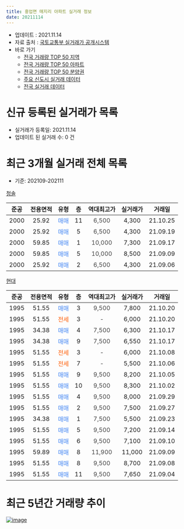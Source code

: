 ```yaml
---
title: 흥업면 매지리 아파트 실거래 정보
date: 20211114
---
```


* 업데이트 : 2021.11.14
* 자료 출처 : [국토교통부 실거래가 공개시스템](http://rt.molit.go.kr)
* 바로 가기
    * [전국 거래량 TOP 50 지역](https://apt-info.github.io/apt-trade-info/tr)
    * [전국 거래량 TOP 50 아파트](https://apt-info.github.io/apt-trade-info/ta)
    * [전국 거래량 TOP 50 분양권](https://apt-info.github.io/apt-trade-info/tb)
    * [주요 신도시 실거래 데이터](https://apt-info.github.io/apt-trade-info/newtown)
    * [전국 실거래 데이터](https://apt-info.github.io/apt-trade-info/all)



<script async src="https://pagead2.googlesyndication.com/pagead/js/adsbygoogle.js"></script>
<!-- 기본광고 -->
<ins class="adsbygoogle"
     style="display:block"
     data-ad-client="ca-pub-1142216861245946"
     data-ad-slot="4805727019"
     data-ad-format="auto"
     data-full-width-responsive="true"></ins>
<script>
     (adsbygoogle = window.adsbygoogle || []).push({});
</script>


# 신규 등록된 실거래가 목록

* 실거래가 등록일: 2021.11.14
* 업데이트 된 실거래 수: 0 건




<script async src="https://pagead2.googlesyndication.com/pagead/js/adsbygoogle.js"></script>
<!-- 기본광고 -->
<ins class="adsbygoogle"
     style="display:block"
     data-ad-client="ca-pub-1142216861245946"
     data-ad-slot="4805727019"
     data-ad-format="auto"
     data-full-width-responsive="true"></ins>
<script>
     (adsbygoogle = window.adsbygoogle || []).push({});
</script>


# 최근 3개월 실거래 전체 목록
* 기준: 202109-202111


[청솔](https://search.naver.com/search.naver?query=%EC%B2%AD%EC%86%94)

|준공|전용면적|유형|층|역대최고가|실거래가|거래일|
|:---:|:---:|:---:|:---:|:---:|:---:|:---:|
|2000|25.92|<span style="color:#4285F3">매매</span>|11|<span style="color:#444444">6,500</span>|4,300|21.10.25|
|2000|25.92|<span style="color:#4285F3">매매</span>|5|<span style="color:#444444">6,500</span>|4,300|21.09.19|
|2000|59.85|<span style="color:#4285F3">매매</span>|1|<span style="color:#444444">10,000</span>|7,300|21.09.17|
|2000|59.85|<span style="color:#4285F3">매매</span>|5|<span style="color:#444444">10,000</span>|8,500|21.09.09|
|2000|25.92|<span style="color:#4285F3">매매</span>|2|<span style="color:#444444">6,500</span>|4,300|21.09.06|

[현대](https://search.naver.com/search.naver?query=%ED%98%84%EB%8C%80)

|준공|전용면적|유형|층|역대최고가|실거래가|거래일|
|:---:|:---:|:---:|:---:|:---:|:---:|:---:|
|1995|51.55|<span style="color:#4285F3">매매</span>|3|<span style="color:#444444">9,500</span>|7,800|21.10.20|
|1995|51.55|<span style="color:#FF5A00">전세</span>|3|<span style="color:#444444">-</span>|6,000|21.10.20|
|1995|34.38|<span style="color:#4285F3">매매</span>|4|<span style="color:#444444">7,500</span>|6,300|21.10.17|
|1995|34.38|<span style="color:#4285F3">매매</span>|9|<span style="color:#444444">7,500</span>|6,550|21.10.17|
|1995|51.55|<span style="color:#FF5A00">전세</span>|3|<span style="color:#444444">-</span>|6,000|21.10.08|
|1995|51.55|<span style="color:#FF5A00">전세</span>|7|<span style="color:#444444">-</span>|5,500|21.10.06|
|1995|51.55|<span style="color:#4285F3">매매</span>|9|<span style="color:#444444">9,500</span>|8,200|21.10.05|
|1995|51.55|<span style="color:#4285F3">매매</span>|10|<span style="color:#444444">9,500</span>|8,300|21.10.02|
|1995|51.55|<span style="color:#4285F3">매매</span>|4|<span style="color:#444444">9,500</span>|8,000|21.09.29|
|1995|51.55|<span style="color:#4285F3">매매</span>|2|<span style="color:#444444">9,500</span>|7,500|21.09.27|
|1995|34.38|<span style="color:#4285F3">매매</span>|1|<span style="color:#444444">7,500</span>|5,500|21.09.23|
|1995|51.55|<span style="color:#4285F3">매매</span>|5|<span style="color:#444444">9,500</span>|7,200|21.09.14|
|1995|51.55|<span style="color:#4285F3">매매</span>|6|<span style="color:#444444">9,500</span>|7,100|21.09.10|
|1995|59.89|<span style="color:#4285F3">매매</span>|8|<span style="color:#444444">11,900</span>|11,000|21.09.09|
|1995|51.55|<span style="color:#4285F3">매매</span>|8|<span style="color:#444444">9,500</span>|8,700|21.09.08|
|1995|51.55|<span style="color:#4285F3">매매</span>|11|<span style="color:#444444">9,500</span>|7,650|21.09.04|



<script async src="https://pagead2.googlesyndication.com/pagead/js/adsbygoogle.js"></script>
<!-- 기본광고 -->
<ins class="adsbygoogle"
     style="display:block"
     data-ad-client="ca-pub-1142216861245946"
     data-ad-slot="4805727019"
     data-ad-format="auto"
     data-full-width-responsive="true"></ins>
<script>
     (adsbygoogle = window.adsbygoogle || []).push({});
</script>


# 최근 5년간 거래량 추이


<div style="width:100%;">
    <canvas id="deal_progress" height="200"></canvas>
</div>

<script>
new Chart(document.getElementById("deal_progress"), {
    type: 'line',
    data: {
        labels: ['16.01','16.02','16.03','16.04','16.05','16.06','16.07','16.08','16.09','16.10','16.11','16.12','17.01','17.02','17.03','17.04','17.05','17.06','17.07','17.08','17.09','17.10','17.11','17.12','18.01','18.02','18.03','18.04','18.05','18.06','18.07','18.08','18.09','18.10','18.11','18.12','19.01','19.02','19.03','19.04','19.05','19.06','19.07','19.08','19.09','19.10','19.11','19.12','20.01','20.02','20.03','20.04','20.05','20.06','20.07','20.08','20.09','20.10','20.11','20.12','21.01','21.02','21.03','21.04','21.05','21.06','21.07','21.08','21.09','21.10'],
        datasets: [{
            label: '매매/분양권',
            data: [6,8,2,7,7,19,9,15,10,14,10,14,9,12,3,6,3,18,5,4,10,8,16,17,6,10,1,3,1,3,3,3,1,8,8,8,5,4,3,6,3,4,3,0,2,2,0,13,13,3,4,1,6,2,5,2,3,7,2,13,8,7,5,2,11,15,11,11,12,6],
            borderColor: "rgba(66, 133, 243, 1)",
            backgroundColor: "rgba(66, 133, 243, 0.05)",
            borderWidth: 1,
            pointRadius: 0,
            fill: false,
            lineTension: 0
        },{
            label: '전/월세',
            data: [5,6,2,1,1,2,3,11,1,5,4,9,6,10,3,1,1,4,5,6,0,4,0,7,13,8,0,3,4,1,5,8,2,0,4,9,13,11,2,1,2,5,3,7,0,0,2,13,8,10,0,2,2,4,3,4,1,6,8,8,10,10,2,2,5,5,2,5,0,3],
            borderColor: "rgba(255, 90, 0, 1)",
            backgroundColor: "rgba(255, 90, 0, 0.05)",
            borderWidth: 1,
            pointRadius: 0,
            fill: false,
            lineTension: 0
        },{
            label: '합계',
            data: [11,14,4,8,8,21,12,26,11,19,14,23,15,22,6,7,4,22,10,10,10,12,16,24,19,18,1,6,5,4,8,11,3,8,12,17,18,15,5,7,5,9,6,7,2,2,2,26,21,13,4,3,8,6,8,6,4,13,10,21,18,17,7,4,16,20,13,16,12,9],
            borderColor: "rgba(0, 0, 0, 1)",
            backgroundColor: "rgba(0, 0, 0, 0.03)",
            borderWidth: 0.1,
            pointRadius: 0,
            fill: true,
            lineTension: 0
        }
        ]
    },
    options: {
        responsive: true,
        title: {
            display: false
        },
        tooltips: {
            mode: 'index',
            intersect: false
        },
        hover: {
            mode: 'nearest',
            intersect: true
        },
        scales: {
            xAxes: [{
                display: true,
                scaleLabel: {
                    display: true,
                    labelString: '년/월'
                }
            }],
            yAxes: [{
                display: true,
                ticks: {
                    suggestedMin: 0,
                },
                scaleLabel: {
                    display: true,
                    labelString: '실거래 수'
                }
            }]
        }
    }
});

</script>


[![image](https://apt-info.github.io/images/2020-01-03-apt-trade-info/1024x500.png)](https://play.google.com/store/apps/details?id=com.aptinfo.apttradeinfo)

